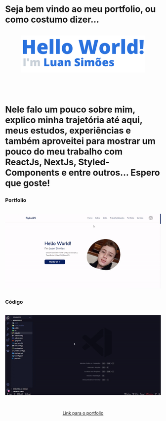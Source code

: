 <h1>
  Seja bem vindo ao meu portfolio, ou como costumo dizer...
  <br />
  <br />
  <div align="center">
    <img src="./public/assets/helloWorld.png" alt="Hello World" />
  </div>
  <br />
  <br />
  <p>
    Nele falo um pouco sobre mim, explico minha trajetória até aqui, meus estudos, experiências e também aproveitei para mostrar um pouco do meu trabalho com ReactJs, NextJs, Styled-Components e entre outros... Espero que goste!
  </p>
</h1>

<h3>Portfolio</h3><br />
<div align="center">
  <a href="https://sylu4n.vercel.app/">
    <img src="./public/assets/apresetacao60s.gif" />
  </a>
</div>

<h2></h2>

<h3>Código</h3><br />
<div align="center">
  <a href="https://github.com/sylu4n/myportfolio">
    <img src="./public/assets/apresetacaoCode.gif" />
  </a>
</div>

<h2></h2>

<br />

<div align="center">
  <a href="https://sylu4n.vercel.app/">Link para o portfolio</a>
</div>
